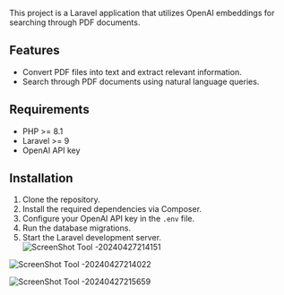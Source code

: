 
This project is a Laravel application that utilizes OpenAI embeddings for searching through PDF documents.

## Features
- Convert PDF files into text and extract relevant information.
- Search through PDF documents using natural language queries.

## Requirements
- PHP >= 8.1
- Laravel >= 9
- OpenAI API key

## Installation

1. Clone the repository.
2. Install the required dependencies via Composer.
3. Configure your OpenAI API key in the `.env` file.
4. Run the database migrations.
5. Start the Laravel development server.
![ScreenShot Tool -20240427214151](https://github.com/nidadev/home-assign/assets/53574300/c6b3b634-b907-400b-9a47-acdbc06e62eb)

![ScreenShot Tool -20240427214022](https://github.com/nidadev/home-assign/assets/53574300/d26e97b1-98d9-432a-a311-6a4e046781a3)



![ScreenShot Tool -20240427215659](https://github.com/nidadev/home-assign/assets/53574300/bf89d63d-f475-4165-a57b-1a6087c70083)

